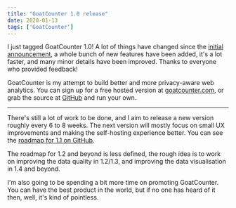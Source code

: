 ```yaml
---
title: "GoatCounter 1.0 release"
date: 2020-01-13
tags: ['GoatCounter']
---
```


I just tagged GoatCounter 1.0! A lot of things have changed since the [initial
announcement](/goatcounter.html), a whole bunch of new features have been added,
it's a lot faster, and many minor details have been improved. Thanks to everyone
who provided feedback!

GoatCounter is my attempt to build better and more privacy-aware web
analytics. You can sign up for a free hosted version at [goatcounter.com][gc],
or grab the source at [GitHub][gh] and run your own.

---

There's still a lot of work to be done, and I aim to release a new version
roughly every 6 to 8 weeks. The next version will mostly focus on small UX
improvements and making the self-hosting experience better. You can see the
[roadmap for 1.1 on GitHub][1.1].

The roadmap for 1.2 and beyond is less defined, the rough idea is to work on
improving the data quality in 1.2/1.3, and improving the data visualisation in
1.4 and beyond.

I'm also going to be spending a bit more time on promoting GoatCounter. You can
have the best product in the world, but if no one has heard of it then, well,
it's kind of pointless.

[gc]: https://www.goatcounter.com
[gh]: https://github.com/zgoat/goatcounter
[1.1]: https://github.com/zgoat/goatcounter/milestone/3
